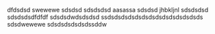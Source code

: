 dfdsdsd
swewewe
sdsdsd
sdsdsdsd
aasassa
sdsdsd
jhbkljnl
sdsdsdsd
sdsdsdsdfdfdf
sdsdsdwdsdsdsd
ssdsdsdsdsdsdsdsdsdsdsdsdsdsds
sdsdwewewe
sdsdsdsdsdsdssddw
